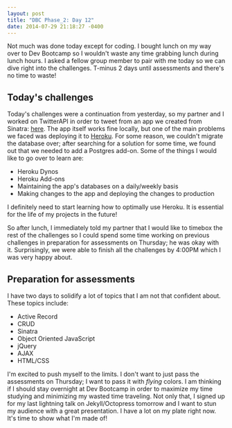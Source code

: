 ```yaml
---
layout: post
title: "DBC Phase_2: Day 12"
date: 2014-07-29 21:18:27 -0400
---
```


Not much was done today except for coding. I bought lunch on my way over to Dev Bootcamp so I wouldn't waste any time grabbing lunch during lunch hours. I asked a fellow group member to pair with me today so we can dive right into the challenges. T-minus 2 days until assessments and there's no time to waste!

<!--more-->

## Today's challenges

Today's challenges were a continuation from yesterday, so my partner and I worked on TwitterAPI in order to tweet from an app we created from Sinatra: [here](http://twittify.herokuapp.com/). The app itself works fine locally, but one of the main problems we faced was deploying it to [Heroku](https://www.heroku.com/). For some reason, we couldn't migrate the database over; after searching for a solution for some time, we found out that we needed to add a Postgres add-on. Some of the things I would like to go over to learn are:

  * Heroku Dynos
  * Heroku Add-ons
  * Maintaining the app's databases on a daily/weekly basis
  * Making changes to the app and deploying the changes to production

I definitely need to start learning how to optimally use Heroku. It is essential for the life of my projects in the future!

So after lunch, I immediately told my partner that I would like to timebox the rest of the challenges so I could spend some time working on previous challenges in preparation for assessments on Thursday; he was okay with it. Surprisingly, we were able to finish all the challenges by 4:00PM which I was very happy about.

## Preparation for assessments

I have two days to solidify a lot of topics that I am not that confident about. These topics include:

  * Active Record
  * CRUD
  * Sinatra
  * Object Oriented JavaScript
  * jQuery
  * AJAX
  * HTML/CSS

I'm excited to push myself to the limits. I don't want to just pass the assessments on Thursday; I want to pass it with *flying* colors. I am thinking if I should stay overnight at Dev Bootcamp in order to maximize my time studying and minimizing my wasted time traveling. Not only that, I signed up for my last lightning talk on Jekyll/Octopress tomorrow and I want to stun my audience with a great presentation. I have a lot on my plate right now. It's time to show what I'm made of!